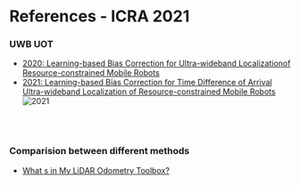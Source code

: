 # References - ICRA 2021

<!---
Started to write on Sep 1 2021
Jungwon
-->


### UWB UOT

- [2020: Learning-based Bias Correction for Ultra-wideband Localizationof Resource-constrained Mobile Robots ](https://arxiv.org/abs/2003.09371)
- [2021: Learning-based Bias Correction for Time Difference of Arrival Ultra-wideband Localization of Resource-constrained Mobile Robots ](https://arxiv.org/abs/2103.01885)  
![2021](https://user-images.githubusercontent.com/46463022/131751263-a1e44428-31bc-495f-8f5f-13f93756a9cd.png)




<br/>
<br/>


### Comparision between different methods
- [What s in My LiDAR Odometry Toolbox?](https://arxiv.org/abs/2103.09708)

<br/>
<br/>
